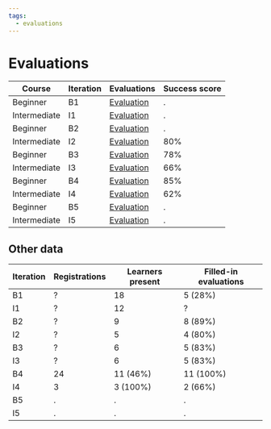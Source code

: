 ```yaml
---
tags:
  - evaluations
---
```


# Evaluations

Course      |Iteration |Evaluations                     |Success score
------------|----------|--------------------------------|-------------
Beginner    |B1        |[Evaluation](20230911/README.md)|.
Intermediate|I1        |[Evaluation](20231211/README.md)|.
Beginner    |B2        |[Evaluation](20240419/README.md)|.
Intermediate|I2        |[Evaluation](20240524/README.md)|80%
Beginner    |B3        |[Evaluation](20240925/README.md)|78%
Intermediate|I3        |[Evaluation](20241111/README.md)|66%
Beginner    |B4        |[Evaluation](20250319/README.md)|85%
Intermediate|I4        |[Evaluation](20250523/README.md)|62%
Beginner    |B5        |[Evaluation](20250915/README.md)|.
Intermediate|I5        |[Evaluation](20251118/README.md)|.

## Other data

Iteration|Registrations|Learners present|Filled-in evaluations
---------|-------------|----------------|---------------------
B1       |?            |18              |5 (28%)
I1       |?            |12              |?
B2       |?            |9               |8 (89%)
I2       |?            |5               |4 (80%)
B3       |?            |6               |5 (83%)
I3       |?            |6               |5 (83%)
B4       |24           |11 (46%)        |11 (100%)
I4       |3            |3 (100%)        |2 (66%)
B5       |.            |.               |.
I5       |.            |.               |.
